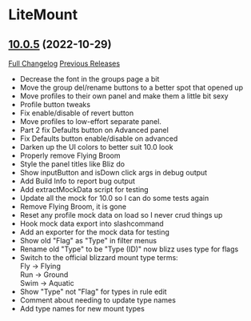# LiteMount

## [10.0.5](https://github.com/xod-wow/LiteMount/tree/10.0.5) (2022-10-29)
[Full Changelog](https://github.com/xod-wow/LiteMount/compare/10.0.4...10.0.5) [Previous Releases](https://github.com/xod-wow/LiteMount/releases)

- Decrease the font in the groups page a bit  
- Move the group del/rename buttons to a better spot that opened up  
- Move profiles to their own panel and make them a little bit sexy  
- Profile button tweaks  
- Fix enable/disable of revert button  
- Move profiles to low-effort separate panel.  
- Part 2 fix Defaults button on Advanced panel  
- Fix Defaults button enable/disable on advanced  
- Darken up the UI colors to better suit 10.0 look  
- Properly remove Flying Broom  
- Style the panel titles like Bliz do  
- Show inputButton and isDown click args in debug output  
- Add Build Info to report bug output  
- Add extractMockData script for testing  
- Update all the mock for 10.0 so I can do some tests again  
- Remove Flying Broom, it is gone  
- Reset any profile mock data on load so I never crud things up  
- Hook mock data export into slashcommand  
- Add an exporter for the mock data for testing  
- Show old "Flag" as "Type" in filter menus  
- Rename old "Type" to be "Type (ID)" now blizz uses type for flags  
- Switch to the official blizzard mount type terms:  
     Fly -> Flying  
     Run -> Ground  
     Swim -> Aquatic  
- Show "Type" not "Flag" for types in rule edit  
- Comment about needing to update type names  
- Add type names for new mount types  
